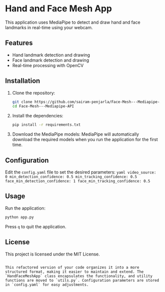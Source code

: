 # Hand and Face Mesh App

This application uses MediaPipe to detect and draw hand and face landmarks in real-time using your webcam.

## Features
- Hand landmark detection and drawing
- Face landmark detection and drawing
- Real-time processing with OpenCV

## Installation

1. Clone the repository:
    ```bash
    git clone https://github.com/sairam-penjarla/Face-Mesh---Mediapipe-API.git
    cd Face-Mesh---Mediapipe-API
    ```

2. Install the dependencies:
    ```bash
    pip install -r requirements.txt
    ```

3. Download the MediaPipe models:
    MediaPipe will automatically download the required models when you run the application for the first time.

## Configuration
Edit the `config.yaml` file to set the desired parameters:
    ```yaml
    video_source: 0
    min_detection_confidence: 0.5
    min_tracking_confidence: 0.5
    face_min_detection_confidence: 1
    face_min_tracking_confidence: 0.5
    ```

## Usage

Run the application:
```bash
python app.py
```

Press `q` to quit the application.

## License
This project is licensed under the MIT License.
```

This refactored version of your code organizes it into a more structured format, making it easier to maintain and extend. The `HandFaceMeshApp` class encapsulates the functionality, and utility functions are moved to `utils.py`. Configuration parameters are stored in `config.yaml` for easy adjustments.